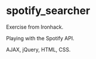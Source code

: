 # spotify_searcher

Exercise from Ironhack.

Playing with the Spotify API.

AJAX, jQuery, HTML, CSS.